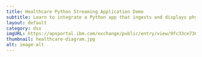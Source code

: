 ```yaml
---
title: Healthcare Python Streaming Application Demo
subtitle: Learn to integrate a Python app that ingests and displays physionet patient data with Jupyter notebook and the Streaming Analytics service on IBM Bluemix.
layout: default
category: dsx
imgURL: https://apsportal.ibm.com/exchange/public/entry/view/9fc33ce7301f10e21a9f92039ca9c6e8
thumbnail: healthcare-diagram.jpg
alt: image-alt
---
```

